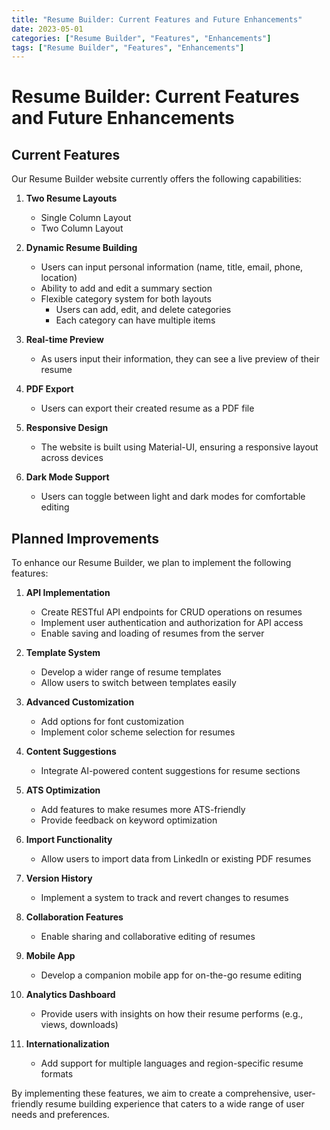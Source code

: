 ```yaml
---
title: "Resume Builder: Current Features and Future Enhancements"
date: 2023-05-01
categories: ["Resume Builder", "Features", "Enhancements"]
tags: ["Resume Builder", "Features", "Enhancements"]
---
```

# Resume Builder: Current Features and Future Enhancements

## Current Features

Our Resume Builder website currently offers the following capabilities:

1. **Two Resume Layouts**
   - Single Column Layout
   - Two Column Layout

2. **Dynamic Resume Building**
   - Users can input personal information (name, title, email, phone, location)
   - Ability to add and edit a summary section
   - Flexible category system for both layouts
     - Users can add, edit, and delete categories
     - Each category can have multiple items

3. **Real-time Preview**
   - As users input their information, they can see a live preview of their resume

4. **PDF Export**
   - Users can export their created resume as a PDF file

5. **Responsive Design**
   - The website is built using Material-UI, ensuring a responsive layout across devices

6. **Dark Mode Support**
   - Users can toggle between light and dark modes for comfortable editing

## Planned Improvements

To enhance our Resume Builder, we plan to implement the following features:

1. **API Implementation**
   - Create RESTful API endpoints for CRUD operations on resumes
   - Implement user authentication and authorization for API access
   - Enable saving and loading of resumes from the server

2. **Template System**
   - Develop a wider range of resume templates
   - Allow users to switch between templates easily

3. **Advanced Customization**
   - Add options for font customization
   - Implement color scheme selection for resumes

4. **Content Suggestions**
   - Integrate AI-powered content suggestions for resume sections

5. **ATS Optimization**
   - Add features to make resumes more ATS-friendly
   - Provide feedback on keyword optimization

6. **Import Functionality**
   - Allow users to import data from LinkedIn or existing PDF resumes

7. **Version History**
   - Implement a system to track and revert changes to resumes

8. **Collaboration Features**
   - Enable sharing and collaborative editing of resumes

9. **Mobile App**
    - Develop a companion mobile app for on-the-go resume editing

10. **Analytics Dashboard**
    - Provide users with insights on how their resume performs (e.g., views, downloads)

11. **Internationalization**
    - Add support for multiple languages and region-specific resume formats

By implementing these features, we aim to create a comprehensive, user-friendly resume building experience that caters to a wide range of user needs and preferences.
